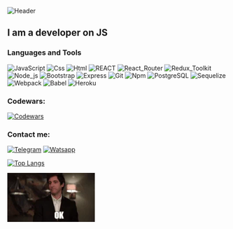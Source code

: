 ![Header](https://github.com/Edgar-Golosnoi/Edgar-golosnoi/blob/main/assets/header.gif)

## I am a developer on JS

### Languages and Tools

![JavaScript](https://img.shields.io/badge/-JavaScript-090909?style=for-the-badge&logo=JavaScript&logoColor=E9D54D)
![Css](https://img.shields.io/badge/-Css-090909?style=for-the-badge&logo=Css&logoColor=#0077BF)
![Html](https://img.shields.io/badge/-Html-090909?style=for-the-badge&logo=Html&logoColor=#FA5240)
![REACT](https://img.shields.io/badge/-REACT-090909?style=for-the-badge&logo=REACT&logoColor=#F7F7F7)
![React_Router](https://img.shields.io/badge/-ReactRouter-090909?style=for-the-badge&logo=ReactRouter&logoColor=#FF004F)
![Redux_Toolkit](https://img.shields.io/badge/-Redux_Toolkit-090909?style=for-the-badge&logo=Redux_Toolkit&logoColor=#7649BB)
![Node_js](https://img.shields.io/badge/-Node_Js-090909?style=for-the-badge&logo=Node_Js&logoColor=#6FA561)
![Bootstrap](https://img.shields.io/badge/-Bootstrap-090909?style=for-the-badge&logo=Bootstrap&logoColor=#61237E)
![Express](https://img.shields.io/badge/-Express-090909?style=for-the-badge&logo=Express&logoColor=#0077BF)
![Git](https://img.shields.io/badge/-Git-090909?style=for-the-badge&logo=Git&logoColor=#FF1A2D)
![Npm](https://img.shields.io/badge/-Npm-090909?style=for-the-badge&logo=Npm&logoColor=#E60033)
![PostgreSQL](https://img.shields.io/badge/-PostgreSQL-090909?style=for-the-badge&logo=PostgreSQL&logoColor=#116493)
![Sequelize](https://img.shields.io/badge/-Sequelize-090909?style=for-the-badge&logo=Sequelize&logoColor=#00A7E9)
![Webpack](https://img.shields.io/badge/-Webpack-090909?style=for-the-badge&logo=Webpack&logoColor=#0071C2)
![Babel](https://img.shields.io/badge/-Babel-090909?style=for-the-badge&logo=Babel&logoColor=#F4DD33)
![Heroku](https://img.shields.io/badge/-Heroku-090909?style=for-the-badge&logo=Heroku&logoColor=#5F0099)

### Codewars:
[![Codewars](https://img.shields.io/badge/-Codewars-090909?style=for-the-badge&logo=Codewars&logoColor=#C7081C)](https://www.codewars.com/users/Edgar-Golosnoi/badges/large)

### Contact me:
[![Telegram](https://img.shields.io/badge/-Telegram-090909?style=for-the-badge&logo=Telegram&logoColor=#1F9BDA)](https://web.telegram.org/k/#@EdgarGolosnoi)
[![Watsapp](https://img.shields.io/badge/-Watsapp-090909?style=for-the-badge&logo=Watsapp&logoColor=#00E349)](https://api.whatsapp.com/send/?phone=79636326720&text&type=phone_number&app_absent=0)


[![Top Langs](https://github-readme-stats.vercel.app/api/top-langs/?username=anuraghazra&layout=compact)](https://github.com/Edgar-Golosnoi)

![Footer](https://github.com/Edgar-Golosnoi/Edgar-golosnoi/blob/main/assets/1.webp)
